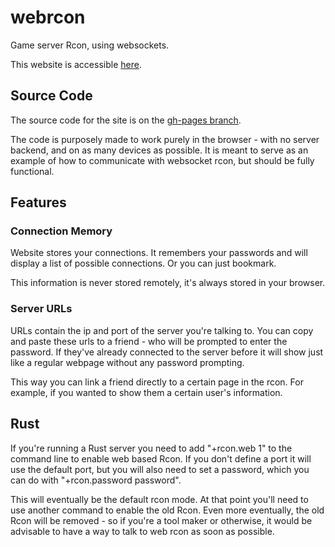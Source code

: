 # webrcon

Game server Rcon, using websockets.

This website is accessible [here](http://facepunch.github.io/webrcon/).

## Source Code

The source code for the site is on the [gh-pages branch](https://github.com/Facepunch/webrcon/tree/gh-pages). 

The code is purposely made to work purely in the browser - with no server backend, and on as many devices as possible. It is meant to serve as an example of how to communicate with websocket rcon, but should be fully functional.

## Features

### Connection Memory

Website stores your connections. It remembers your passwords and will display a list of possible connections. Or you can just bookmark.

This information is never stored remotely, it's always stored in your browser.

### Server URLs

URLs contain the ip and port of the server you're talking to. You can copy and paste these urls to a friend - who will be prompted to enter the password. If they've already connected to the server before it will show just like a regular webpage without any password prompting.

This way you can link a friend directly to a certain page in the rcon. For example, if you wanted to show them a certain user's information.

## Rust

If you're running a Rust server you need to add "+rcon.web 1" to the command line to enable web based Rcon. If you don't define a port it will use the default port, but you will also need to set a password, which you can do with "+rcon.password password".

This will eventually be the default rcon mode. At that point you'll need to use another command to enable the old Rcon. Even more eventually, the old Rcon will be removed - so if you're a tool maker or otherwise, it would be advisable to have a way to talk to web rcon as soon as possible.

